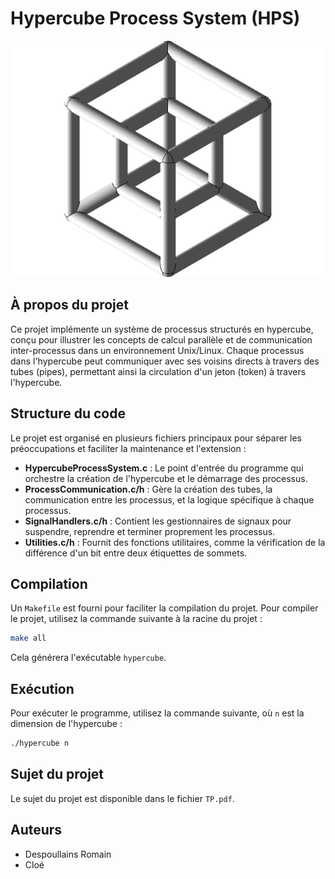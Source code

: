 # Hypercube Process System (HPS)

![](hypercube.png)

## À propos du projet

Ce projet implémente un système de processus structurés en hypercube, conçu pour illustrer les concepts de calcul parallèle et de communication inter-processus dans un environnement Unix/Linux. Chaque processus dans l'hypercube peut communiquer avec ses voisins directs à travers des tubes (pipes), permettant ainsi la circulation d'un jeton (token) à travers l'hypercube.

## Structure du code

Le projet est organisé en plusieurs fichiers principaux pour séparer les préoccupations et faciliter la maintenance et l'extension :

- **HypercubeProcessSystem.c** : Le point d'entrée du programme qui orchestre la création de l'hypercube et le démarrage des processus.
- **ProcessCommunication.c/h** : Gère la création des tubes, la communication entre les processus, et la logique spécifique à chaque processus.
- **SignalHandlers.c/h** : Contient les gestionnaires de signaux pour suspendre, reprendre et terminer proprement les processus.
- **Utilities.c/h** : Fournit des fonctions utilitaires, comme la vérification de la différence d'un bit entre deux étiquettes de sommets.

## Compilation

Un `Makefile` est fourni pour faciliter la compilation du projet. Pour compiler le projet, utilisez la commande suivante à la racine du projet :

```bash
make all
```

Cela générera l'exécutable `hypercube`.

## Exécution

Pour exécuter le programme, utilisez la commande suivante, où `n` est la dimension de l'hypercube :

```bash
./hypercube n
```

## Sujet du projet

Le sujet du projet est disponible dans le fichier `TP.pdf`.

## Auteurs

- Despoullains Romain
- Cloé

